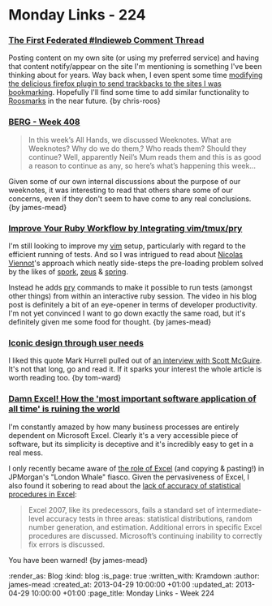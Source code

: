 Monday Links - 224
============

### [The First Federated #Indieweb Comment Thread](http://tantek.com/2013/113/b1/first-federated-indieweb-comment-thread)

Posting content on my own site (or using my preferred service) and having that content notify/appear on the site I'm mentioning is something I've been thinking about for years. Way back when, I even spent some time [modifying the delicious firefox plugin to send trackbacks to the sites I was bookmarking](http://chrisroos.co.uk/blog/2008-02-04-sending-trackbacks-to-the-sites-that-you-bookmark-in-del-icio-us). Hopefully I'll find some time to add similar functionality to [Roosmarks](https://github.com/chrisroos/roosmarks) in the near future. {by chris-roos}

### [BERG - Week 408](http://berglondon.com/blog/2013/04/04/week-408/)

> In this week’s All Hands, we discussed Weeknotes. What are Weeknotes? Why do we do them,? Who reads them? Should they continue? Well, apparently Neil’s Mum reads them and this is as good a reason to continue as any, so here’s what’s happening this week...

Given some of our own internal discussions about the purpose of our weeknotes, it was interesting to read that others share some of our concerns, even if they don't seem to have come to any real conclusions. {by james-mead}

### [Improve Your Ruby Workflow by Integrating vim/tmux/pry](http://velvetpulse.com/2012/11/19/improve-your-ruby-workflow-by-integrating-vim-tmux-pry/)

I'm still looking to improve my [vim](http://www.vim.org/) setup, particularly with regard to the efficient running of tests. And so I was intrigued to read about [Nicolas Viennot](https://github.com/nviennot)'s approach which neatly side-steps the pre-loading problem solved by the likes of [spork](https://github.com/sporkrb/spork), [zeus](https://github.com/burke/zeus) & [spring](https://github.com/jonleighton/spring).

Instead he adds [pry](https://github.com/pry/pry) commands to make it possible to run tests (amongst other things) from within an interactive ruby session. The video in his blog post is definitely a bit of an eye-opener in terms of developer productivity. I'm not yet convinced I want to go down exactly the same road, but it's definitely given me some food for thought. {by james-mead}

### [Iconic design through user needs](http://prospects.mhurrell.co.uk/post/user-needs)

I liked this quote Mark Hurrell pulled out of [an interview with Scott McGuire](http://bldgblog.blogspot.co.uk/2013/04/mountain-lab-interview-with-scott.html).  It's not that long, go and read it.  If it sparks your interest the whole article is worth reading too. {by tom-ward}

### [Damn Excel! How the 'most important software application of all time' is ruining the world](http://finance.fortune.cnn.com/2013/04/17/rogoff-reinhart-excel-errors/)

I'm constantly amazed by how many business processes are entirely dependent on Microsoft Excel. Clearly it's a very accessible piece of software, but its simplicity is deceptive and it's incredibly easy to get in a real mess.

I only recently became aware of [the role of Excel](http://baselinescenario.com/2013/02/09/the-importance-of-excel/) (and copying & pasting!) in JPMorgan's "London Whale" fiasco. Given the pervasiveness of Excel, I also found it sobering to read about the [lack of accuracy of statistical procedures in Excel](http://www.pages.drexel.edu/~bdm25/excel2007.pdf):

> Excel 2007, like its predecessors, fails a standard set of intermediate-level accuracy tests in three areas: statistical distributions, random number generation, and estimation. Additional errors in specific Excel procedures are discussed. Microsoft’s continuing inability to correctly fix errors is discussed.

You have been warned! {by james-mead}

:render_as: Blog
:kind: blog
:is_page: true
:written_with: Kramdown
:author: james-mead
:created_at: 2013-04-29 10:00:00 +01:00
:updated_at: 2013-04-29 10:00:00 +01:00
:page_title: Monday Links - Week 224
